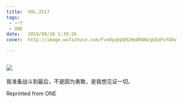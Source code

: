 ```yaml
---
title:	VOL.2517
tags:
 - 一个
 - ONE
date:	2019/08/28 1:39:26
cover:	http://image.wufazhuce.com/Fve8yq6pQ92HeDRANzqGEmFofG0v

---
```

![](http://image.wufazhuce.com/Fve8yq6pQ92HeDRANzqGEmFofG0v)
---

我准备战斗到最后，不是因为勇敢，是我想见证一切。
 
Reprinted from ONE
